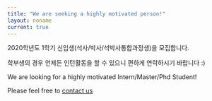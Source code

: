 ```yaml
---
title: "We are seeking a highly motivated person!"
layout: noname
current: true
---
```


2020학년도 1학기 신입생(석사/박사/석박사통합과정생)을 모집합니다.

학부생의 경우 언제든 인턴활동을 할 수 있으니 편하게 연락하시기 바랍니다 :)


We are looking for a highly motivated Intern/Master/Phd Student!

Please feel free to [contact us](http://intelligence.korea.ac.kr/contactus.html)

